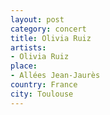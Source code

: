 ```yaml
---
layout: post
category: concert
title: Olivia Ruiz
artists: 
- Olivia Ruiz
place: 
- Allées Jean-Jaurès
country: France
city: Toulouse
---
```


